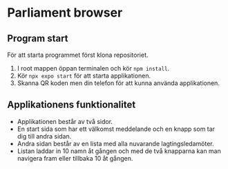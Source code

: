 # Parliament browser
## Program start
För att starta programmet först klona repositoriet.
1. I root mappen öppan terminalen och kör `npm install`.
2. Kör `npx expo start` för att starta applikationen.
3. Skanna QR koden men din telefon för att kunna använda applikationen.

## Applikationens funktionalitet
- Applikationen består av två sidor.
- En start sida som har ett välkomst meddelande och en knapp som tar dig till andra sidan.
- Andra sidan består av en lista med alla nuvarande lagtingsledamöter.
- Listan laddar in 10 namn åt gången och med de två knapparna kan man navigera fram eller tillbaka 10 åt gången.
